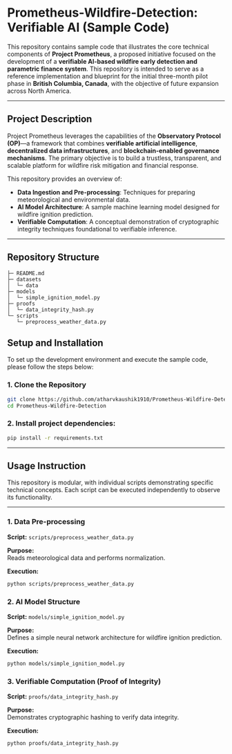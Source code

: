 # Prometheus-Wildfire-Detection: Verifiable AI (Sample Code)

This repository contains sample code that illustrates the core technical components of **Project Prometheus**, a proposed initiative focused on the development of a **verifiable AI-based wildfire early detection and parametric finance system**. This repository is intended to serve as a reference implementation and blueprint for the initial three-month pilot phase in **British Columbia, Canada**, with the objective of future expansion across North America.

---

## Project Description

Project Prometheus leverages the capabilities of the **Observatory Protocol (OP)**—a framework that combines **verifiable artificial intelligence**, **decentralized data infrastructures**, and **blockchain-enabled governance mechanisms**. The primary objective is to build a trustless, transparent, and scalable platform for wildfire risk mitigation and financial response.

This repository provides an overview of:

- **Data Ingestion and Pre-processing**: Techniques for preparing meteorological and environmental data.
- **AI Model Architecture**: A sample machine learning model designed for wildfire ignition prediction.
- **Verifiable Computation**: A conceptual demonstration of cryptographic integrity techniques foundational to verifiable inference.

---

## Repository Structure

``` 
├─ README.md
├─ datasets
│  └─ data
├─ models
│  └─ simple_ignition_model.py
├─ proofs
│  └─ data_integrity_hash.py
└─ scripts
   └─ preprocess_weather_data.py

```

## Setup and Installation

To set up the development environment and execute the sample code, please follow the steps below:

### 1. Clone the Repository

```bash
git clone https://github.com/atharvkaushik1910/Prometheus-Wildfire-Detection.git
cd Prometheus-Wildfire-Detection
```
### 2. Install project dependencies:

```bash
pip install -r requirements.txt

```
---
## Usage Instruction


This repository is modular, with individual scripts demonstrating specific technical concepts. Each script can be executed independently to observe its functionality.

---

### 1. Data Pre-processing

**Script:** `scripts/preprocess_weather_data.py`

**Purpose:**  
Reads meteorological data and performs normalization.

**Execution:**  
```bash
python scripts/preprocess_weather_data.py
```

### 2. AI Model Structure

**Script:** `models/simple_ignition_model.py`

**Purpose:**  
Defines a simple neural network architecture for wildfire ignition prediction.

**Execution:**  
```bash
python models/simple_ignition_model.py
```

### 3. Verifiable Computation (Proof of Integrity)

**Script:** `proofs/data_integrity_hash.py`

**Purpose:**  
Demonstrates cryptographic hashing to verify data integrity.

**Execution:**  
```bash
python proofs/data_integrity_hash.py
```



